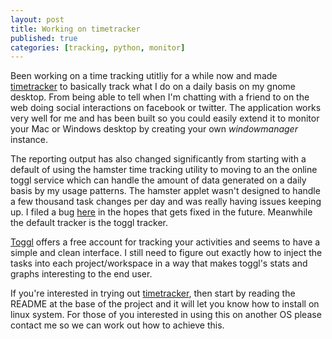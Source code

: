 ```yaml
---
layout: post
title: Working on timetracker
published: true
categories: [tracking, python, monitor]
---
```


Been working on a time tracking utitliy for a while now and made [timetracker](http://github.com/rlgomes/timetracker) to
basically track what I do on a daily basis on my gnome desktop. From being able
to tell when I'm chatting with a friend to on the web doing social interactions
on facebook or twitter. The application works very well for me and has been 
built so you could easily extend it to monitor your Mac or Windows desktop by 
creating your own *windowmanager* instance. 

The reporting output has also changed significantly from starting with a default
of using the hamster time tracking utility to moving to an the online toggl 
service which can handle the amount of data generated on a daily basis by my 
usage patterns. The hamster applet wasn't designed to handle a few thousand
task changes per day and was really having issues keeping up. I filed a bug 
[here](https://bugs.launchpad.net/ubuntu/+source/hamster-applet/+bug/685001) in 
the hopes that gets fixed in the future. Meanwhile the default tracker is the 
toggl tracker. 

[Toggl](http://www.toggl.com) offers a free account for tracking your activities and seems to have a 
simple and clean interface. I still need to figure out exactly how to inject the
tasks into each project/workspace in a way that makes toggl's stats and graphs
interesting to the end user.

If you're interested in trying out [timetracker](http://github.com/rlgomes/timetracker), then start by reading the README 
at the base of the project and it will let you know how to install on linux 
system. For those of you interested in using this on another OS please contact 
me so we can work out how to achieve this.

